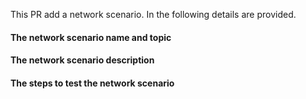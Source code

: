 <!--
Please make sure you've read and understood our [contributing guidelines](https://github.com/KatharaFramework/Kathara-Labs/blob/main/CONTRIBUTING.md)

This PR add a new network scenario. 

Please provide the following information:
-->
This PR add a network scenario. In the following details are provided.

#### The network scenario name and topic
<!--
e.g., kathara rpki - main-labs/interdomain-routing/frr
-->

#### The network scenario description

#### The steps to test the network scenario
<!--
1.
2.
3.
-->